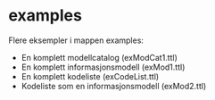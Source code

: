 # examples

Flere eksempler i mappen examples:
- En komplett modellcatalog (exModCat1.ttl)
- En komplett informasjonsmodell (exMod1.ttl)
- En komplett kodeliste (exCodeList.ttl)
- Kodeliste som en informasjonsmodell (exMod2.ttl)
